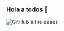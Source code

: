### Hola a todos 👋
![GitHub all releases](https://img.shields.io/github/downloads/yeison/yeison20/total?logo=github)
